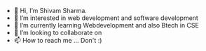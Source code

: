 - 👋 Hi, I’m Shivam Sharma.
- 👀 I’m interested in web development and software development
- 🌱 I’m currently learning Webdevelopment and also Btech in CSE
- 💞️ I’m looking to collaborate on 
- 📫 How to reach me ... Don't :)

<!---
UnknownGansta/UnknownGansta is a ✨ special ✨ repository because its `README.md` (this file) appears on your GitHub profile.
You can click the Preview link to take a look at your changes.
--->
